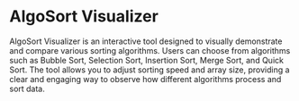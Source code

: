 # AlgoSort Visualizer

AlgoSort Visualizer is an interactive tool designed to visually demonstrate and compare various sorting algorithms. Users can choose from algorithms such as Bubble Sort, Selection Sort, Insertion Sort, Merge Sort, and Quick Sort. The tool allows you to adjust sorting speed and array size, providing a clear and engaging way to observe how different algorithms process and sort data.
